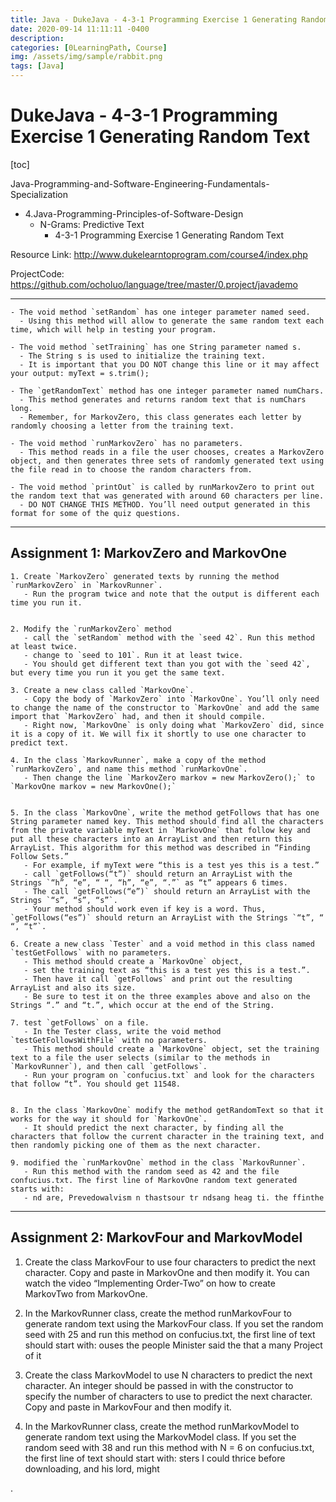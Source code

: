 ```yaml
---
title: Java - DukeJava - 4-3-1 Programming Exercise 1 Generating Random Text
date: 2020-09-14 11:11:11 -0400
description:
categories: [0LearningPath, Course]
img: /assets/img/sample/rabbit.png
tags: [Java]
---
```


# DukeJava - 4-3-1 Programming Exercise 1 Generating Random Text

[toc]

Java-Programming-and-Software-Engineering-Fundamentals-Specialization
- 4.Java-Programming-Principles-of-Software-Design
  - N-Grams: Predictive Text
    - 4-3-1 Programming Exercise 1 Generating Random Text

Resource Link: http://www.dukelearntoprogram.com/course4/index.php

ProjectCode: https://github.com/ocholuo/language/tree/master/0.project/javademo

---

```
- The void method `setRandom` has one integer parameter named seed.
  - Using this method will allow to generate the same random text each time, which will help in testing your program.

- The void method `setTraining` has one String parameter named s.
  - The String s is used to initialize the training text.
  - It is important that you DO NOT change this line or it may affect your output: myText = s.trim();

- The `getRandomText` method has one integer parameter named numChars.
  - This method generates and returns random text that is numChars long.
  - Remember, for MarkovZero, this class generates each letter by randomly choosing a letter from the training text.

- The void method `runMarkovZero` has no parameters.
  - This method reads in a file the user chooses, creates a MarkovZero object, and then generates three sets of randomly generated text using the file read in to choose the random characters from.

- The void method `printOut` is called by runMarkovZero to print out the random text that was generated with around 60 characters per line.
  - DO NOT CHANGE THIS METHOD. You’ll need output generated in this format for some of the quiz questions.
```

---

## Assignment 1: MarkovZero and MarkovOne

```
1. Create `MarkovZero` generated texts by running the method `runMarkovZero` in `MarkovRunner`.
   - Run the program twice and note that the output is different each time you run it.


2. Modify the `runMarkovZero` method
   - call the `setRandom` method with the `seed 42`. Run this method at least twice.
   - change to `seed to 101`. Run it at least twice.
   - You should get different text than you got with the `seed 42`, but every time you run it you get the same text.

3. Create a new class called `MarkovOne`.
   - Copy the body of `MarkovZero` into `MarkovOne`. You’ll only need to change the name of the constructor to `MarkovOne` and add the same import that `MarkovZero` had, and then it should compile.
   - Right now, `MarkovOne` is only doing what `MarkovZero` did, since it is a copy of it. We will fix it shortly to use one character to predict text.

4. In the class `MarkovRunner`, make a copy of the method `runMarkovZero`, and name this method `runMarkovOne`.
   - Then change the line `MarkovZero markov = new MarkovZero();` to `MarkovOne markov = new MarkovOne();`


5. In the class `MarkovOne`, write the method getFollows that has one String parameter named key. This method should find all the characters from the private variable myText in `MarkovOne` that follow key and put all these characters into an ArrayList and then return this ArrayList. This algorithm for this method was described in “Finding Follow Sets.”
   - For example, if myText were “this is a test yes this is a test.”
   - call `getFollows(“t”)` should return an ArrayList with the Strings `“h”, “e”, “ “, “h”, “e”, “.”` as “t” appears 6 times.
   - The call `getFollows(“e”)` should return an ArrayList with the Strings `“s”, “s”, “s”`.
   - Your method should work even if key is a word. Thus, `getFollows(“es”)` should return an ArrayList with the Strings `“t”, “ “, “t”`.

6. Create a new class `Tester` and a void method in this class named `testGetFollows` with no parameters.
   - This method should create a `MarkovOne` object,
   - set the training text as “this is a test yes this is a test.”.
   - Then have it call `getFollows` and print out the resulting ArrayList and also its size.
   - Be sure to test it on the three examples above and also on the Strings “.” and “t.”, which occur at the end of the String.

7. test `getFollows` on a file.
   - In the Tester class, write the void method `testGetFollowsWithFile` with no parameters.
   - This method should create a `MarkovOne` object, set the training text to a file the user selects (similar to the methods in `MarkovRunner`), and then call `getFollows`.
   - Run your program on `confucius.txt` and look for the characters that follow “t”. You should get 11548.


8. In the class `MarkovOne` modify the method getRandomText so that it works for the way it should for `MarkovOne`.
   - It should predict the next character, by finding all the characters that follow the current character in the training text, and then randomly picking one of them as the next character.

9. modified the `runMarkovOne` method in the class `MarkovRunner`.
   - Run this method with the random seed as 42 and the file confucius.txt. The first line of MarkovOne random text generated starts with:
   - nd are, Prevedowalvism n thastsour tr ndsang heag ti. the ffinthe
```


---

## Assignment 2: MarkovFour and MarkovModel


1. Create the class MarkovFour to use four characters to predict the next character. Copy and paste in MarkovOne and then modify it. You can watch the video “Implementing Order-Two” on how to create MarkovTwo from MarkovOne.

2. In the MarkovRunner class, create the method runMarkovFour to generate random text using the MarkovFour class. If you set the random seed with 25 and run this method on confucius.txt, the first line of text should start with:
ouses the people Minister said the that a many Project of it

3. Create the class MarkovModel to use N characters to predict the next character. An integer should be passed in with the constructor to specify the number of characters to use to predict the next character. Copy and paste in MarkovFour and then modify it.

4. In the MarkovRunner class, create the method runMarkovModel to generate random text using the MarkovModel class. If you set the random seed with 38 and run this method with N = 6 on confucius.txt, the first line of text should start with:
sters I could thrice before downloading, and his lord, might









.
